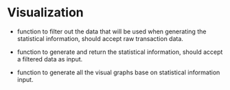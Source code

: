# Visualization

- function to filter out the data that will be used when generating
the statistical information, should accept raw transaction data.

- function to generate and return the statistical information, should accept a filtered data as input.

- function to generate all the visual graphs base on statistical information input.
